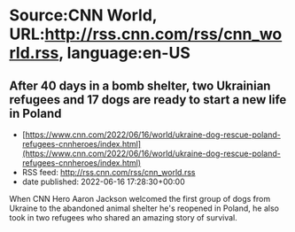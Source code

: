 # Source:CNN World, URL:http://rss.cnn.com/rss/cnn_world.rss, language:en-US

## After 40 days in a bomb shelter, two Ukrainian refugees and 17 dogs are ready to start a new life in Poland
 - [https://www.cnn.com/2022/06/16/world/ukraine-dog-rescue-poland-refugees-cnnheroes/index.html](https://www.cnn.com/2022/06/16/world/ukraine-dog-rescue-poland-refugees-cnnheroes/index.html)
 - RSS feed: http://rss.cnn.com/rss/cnn_world.rss
 - date published: 2022-06-16 17:28:30+00:00

When CNN Hero Aaron Jackson welcomed the first group of dogs from Ukraine to the abandoned animal shelter he's reopened in Poland, he also took in two refugees who shared an amazing story of survival.

